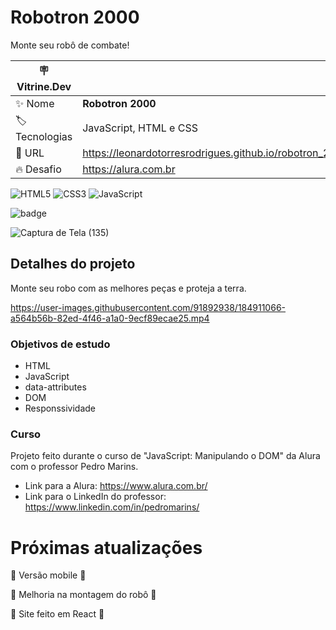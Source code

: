# Robotron 2000

Monte seu robô de combate!

| :placard: Vitrine.Dev |     |
| -------------  | --- |
| :sparkles: Nome        | **Robotron 2000**
| :label: Tecnologias | JavaScript, HTML e CSS
| :rocket: URL         | https://leonardotorresrodrigues.github.io/robotron_2000/
| :fire: Desafio     | https://alura.com.br

![HTML5](https://img.shields.io/badge/html5-%23E34F26.svg?style=for-the-badge&logo=html5&logoColor=white)
![CSS3](https://img.shields.io/badge/css3-%231572B6.svg?style=for-the-badge&logo=css3&logoColor=white)
![JavaScript](https://img.shields.io/badge/javascript-%23323330.svg?style=for-the-badge&logo=javascript&logoColor=%23F7DF1E)

![badge](https://img.shields.io/badge/Version-1.5-green)

![Captura de Tela (135)](https://user-images.githubusercontent.com/91892938/184906775-814ddcd9-657b-416e-976e-c400ba6dfb5b.png#vitrinedev)

## Detalhes do projeto

Monte seu robo com as melhores peças e proteja a terra.

https://user-images.githubusercontent.com/91892938/184911066-a564b56b-82ed-4f46-a1a0-9ecf89ecae25.mp4

### Objetivos de estudo
* HTML
* JavaScript
* data-attributes
* DOM
* Responssividade

### Curso
Projeto feito durante o curso de "JavaScript: Manipulando o DOM" da Alura com o professor Pedro Marins.
* Link para a Alura: https://www.alura.com.br/
* Link para o LinkedIn do professor: https://www.linkedin.com/in/pedromarins/

# Próximas atualizações

:construction: Versão mobile :construction:

:construction: Melhoria na montagem do robô :construction:

:construction: Site feito em React :construction:
